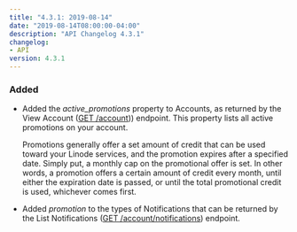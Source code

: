 ```yaml
---
title: "4.3.1: 2019-08-14"
date: "2019-08-14T08:00:00-04:00"
description: "API Changelog 4.3.1"
changelog:
- API
version: 4.3.1
---
```


### Added

- Added the *active_promotions* property to Accounts, as returned by the View Account ([GET /account](https://developers.linode.com/api/docs/v4#operation/getAccount))) endpoint. This property lists all active promotions on your account.

    Promotions generally offer a set amount of credit that can be used toward your Linode services, and the promotion expires after a specified date. Simply put, a monthly cap on the promotional offer is set. In other words, a promotion offers a certain amount of credit every month, until either the expiration date is passed, or until the total promotional credit is used, whichever comes first.

- Added *promotion* to the types of Notifications that can be returned by the List Notifications ([GET /account/notifications](https://developers.linode.com/api/docs/v4#operation/getNotifications)) endpoint.